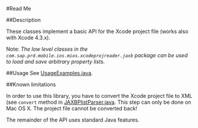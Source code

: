#Read Me

##Description

These classes implement a basic API for the Xcode project file (works also with Xcode 4.3.x).

Note: *The low level classes in the ```com.sap.prd.mobile.ios.mios.xcodeprojreader.jaxb``` package can be used to load and save arbitrary property lists.*

##Usage
See [UsageExamples.java](https://github.com/sap-production/XcodeProjectJavaAPI/blob/master/src/test/java/com/sap/prd/mobile/ios/mios/xcodeprojreader/UsageExamples.java).

##Known limitations

In order to use this library, you have to convert the Xcode project file to XML (see ```convert``` method in [JAXBPlistParser.java](https://github.com/sap-production/XcodeProjectJavaAPI/blob/master/src/main/java/com/sap/prd/mobile/ios/mios/xcodeprojreader/jaxb/JAXBPlistParser.java). This step can only be done on Mac OS X. The project file cannot be converted back!

The remainder of the API uses standard Java features.